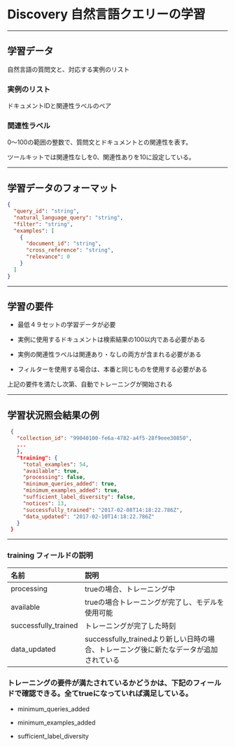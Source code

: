 # Discovery 自然言語クエリーの学習

---

## 学習データ

自然言語の質問文と、対応する実例のリスト

### 実例のリスト

ドキュメントIDと関連性ラベルのペア

### 関連性ラベル

0〜100の範囲の整数で、質問文とドキュメントとの関連性を表す。

ツールキットでは関連性なしを0、関連性ありを10に設定している。

---

## 学習データのフォーマット

``` json
{
  "query_id": "string",
  "natural_language_query": "string",
  "filter": "string",
  "examples": [
    {
      "document_id": "string",
      "cross_reference": "string",
      "relevance": 0
    }
  ]
}
```

---


## 学習の要件

- 最低４９セットの学習データが必要

- 実例に使用するドキュメントは検索結果の100以内である必要がある

- 実例の関連性ラベルは関連あり・なしの両方が含まれる必要がある

- フィルターを使用する場合は、本番と同じものを使用する必要がある

上記の要件を満たし次第、自動でトレーニングが開始される

---

## 学習状況照会結果の例

``` json
 {
   "collection_id": "99040100-fe6a-4782-a4f5-28f9eee30850",
   ...
   },
   "training": {
     "total_examples": 54,
     "available": true,
     "processing": false,
     "minimum_queries_added": true,
     "minimum_examples_added": true,
     "sufficient_label_diversity": false,
     "notices": 13,
     "successfully_trained": "2017-02-08T14:18:22.786Z",
     "data_updated": "2017-02-10T14:18:22.786Z"
   }
 }
```

---

### training フィールドの説明

|名前|説明|
|:----|:----|
|processing|trueの場合、トレーニング中|
|available|trueの場合トレーニングが完了し、モデルを使用可能|
|successfully_trained|トレーニングが完了した時刻|
|data_updated|successfully_trainedより新しい日時の場合、トレーニング後に新たなデータが追加されている|
 

### トレーニングの要件が満たされているかどうかは、下記のフィールドで確認できる。全てtrueになっていれば満足している。

- minimum_queries_added
	 
- minimum_examples_added

- sufficient_label_diversity



